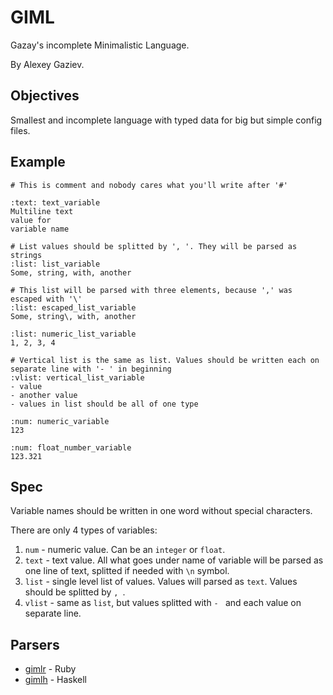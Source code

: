 # GIML

Gazay's incomplete Minimalistic Language.

By Alexey Gaziev.

## Objectives

Smallest and incomplete language with typed data for big but simple config files.

## Example

```giml
# This is comment and nobody cares what you'll write after '#'

:text: text_variable
Multiline text
value for
variable name

# List values should be splitted by ', '. They will be parsed as strings
:list: list_variable
Some, string, with, another

# This list will be parsed with three elements, because ',' was escaped with '\'
:list: escaped_list_variable
Some, string\, with, another

:list: numeric_list_variable
1, 2, 3, 4

# Vertical list is the same as list. Values should be written each on separate line with '- ' in beginning
:vlist: vertical_list_variable
- value
- another value
- values in list should be all of one type

:num: numeric_variable
123

:num: float_number_variable
123.321
```

## Spec

Variable names should be written in one word without special characters.

There are only 4 types of variables:

1. `num`    - numeric value. Can be an `integer` or `float`.
2. `text`   - text value. All what goes under name of variable will be parsed as one line of text, splitted if needed with `\n` symbol.
3. `list`   - single level list of values. Values will parsed as `text`. Values should be splitted by `, `.
4. `vlist`  - same as `list`, but values splitted with `- ` and each value on separate line.

## Parsers

- [gimlr](https://github.com/gazay/gimlr) - Ruby
- [gimlh](https://github.com/gazay/gimlh) - Haskell
